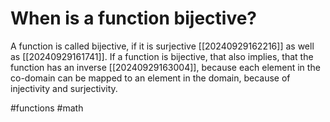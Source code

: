# When is a function bijective?
A function is called bijective, if it is surjective [[20240929162216]] as well as [[20240929161741]].
If a function is bijective, that also implies, that the function has an inverse [[20240929163004]], 
because each element in the co-domain can be mapped to an element in the domain, because of injectivity and surjectivity.

#functions #math